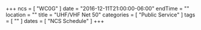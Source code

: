 +++
ncs = [ "WC0G" ]
date = "2016-12-11T21:00:00-06:00"
endTime = ""
location = ""
title = "UHF/VHF Net 50"
categories = [ "Public Service" ]
tags = [ "" ]
dates = [ "NCS Schedule" ]
+++
